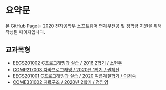 # 요약문

본 GitHub Page는 2020 전자공학부 소프트웨어 연계부전공 및 장학금 지원을 위해 작성된 페이지입니다. 

## 교과목형
- [EECS201002 C프로그래밍과 실습 / 2016 2학기 / 소현주](https://github.com/bh2980/20162_CProgramming)
- [COMP217003 자바프로그래밍 / 2020년 1학기 / 권혜진](https://github.com/bh2980/20201_JavaProgramming)
- [EECS201001 C프로그래밍과 실습 / 2020 여름계절학기 / 이경숙](https://github.com/bh2980/2020S_CProgramming_Retake)
- [COME331002 자료구조 /  2020년 2학기 / 정임영](https://github.com/bh2980/20202_DataStructure)
